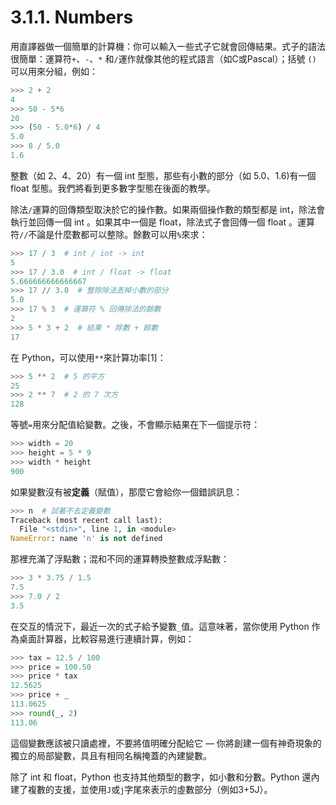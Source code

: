 # 3.1.1. Numbers

用直譯器做一個簡單的計算機：你可以輸入一些式子它就會回傳結果。式子的語法很簡單：運算符`+`、`-`、`*` 和`/`運作就像其他的程式語言（如C或Pascal）；括號 `()` 可以用來分組，例如：

```python
>>> 2 + 2
4
>>> 50 - 5*6
20
>>> (50 - 5.0*6) / 4
5.0
>>> 8 / 5.0
1.6
```

整數（如 2、4、20）有一個 int 型態，那些有小數的部分（如 5.0、1.6)有一個 float 型態。我們將看到更多數字型態在後面的教學。

除法`/`運算的回傳類型取決於它的操作數。如果兩個操作數的類型都是 int，除法會執行並回傳一個 int 。如果其中一個是 float，除法式子會回傳一個 float 。運算符`//`不論是什麼數都可以整除。餘數可以用`%`來求：

```python
>>> 17 / 3  # int / int -> int
5
>>> 17 / 3.0  # int / float -> float
5.666666666666667
>>> 17 // 3.0  # 整除除法丟掉小數的部分
5.0
>>> 17 % 3  # 運算符 % 回傳除法的餘數
2
>>> 5 * 3 + 2  # 結果 * 除數 + 餘數
17
```

在 Python，可以使用`**`來計算功率[1]：

```python
>>> 5 ** 2  # 5 的平方
25
>>> 2 ** 7  # 2 的 7 次方
128
```

等號`=`用來分配值給變數。之後，不會顯示結果在下一個提示符：

```python
>>> width = 20
>>> height = 5 * 9
>>> width * height
900
```

如果變數沒有被**定義**（賦值），那麼它會給你一個錯誤訊息：

```python
>>> n  # 試著不去定義變數
Traceback (most recent call last):
  File "<stdin>", line 1, in <module>
NameError: name 'n' is not defined
```

那裡充滿了浮點數；混和不同的運算轉換整數成浮點數：

```python
>>> 3 * 3.75 / 1.5
7.5
>>> 7.0 / 2
3.5
```

在交互的情況下，最近一次的式子給予變數`_`值。這意味著，當你使用 Python 作為桌面計算器，比較容易進行連續計算，例如：

```python
>>> tax = 12.5 / 100
>>> price = 100.50
>>> price * tax
12.5625
>>> price + _
113.0625
>>> round(_, 2)
113.06
```

這個變數應該被只讀處裡，不要將值明確分配給它 — 你將創建一個有神奇現象的獨立的局部變數，具且有相同名稱掩蓋的內建變數。

除了 int 和 float，Python 也支持其他類型的數字，如小數和分數。Python 還內建了複數的支援，並使用`J`或`j`字尾來表示的虛數部分（例如3+5J）。
